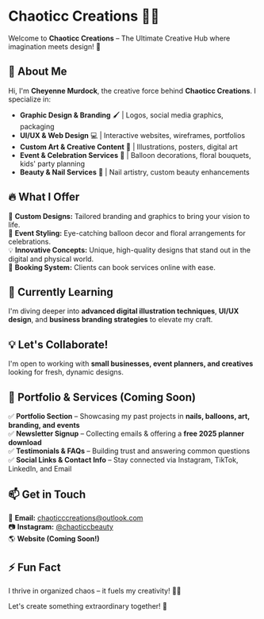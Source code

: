 # Chaoticc Creations 🎨✨

Welcome to **Chaoticc Creations** – The Ultimate Creative Hub where imagination meets design! 🚀

## 👋 About Me  
Hi, I'm **Cheyenne Murdock**, the creative force behind **Chaoticc Creations**. I specialize in:
- **Graphic Design & Branding** 🖌️ | Logos, social media graphics, packaging
- **UI/UX & Web Design** 💻 | Interactive websites, wireframes, portfolios
- **Custom Art & Creative Content** 🎨 | Illustrations, posters, digital art
- **Event & Celebration Services** 🎈 | Balloon decorations, floral bouquets, kids' party planning
- **Beauty & Nail Services** 💅 | Nail artistry, custom beauty enhancements

## 🔥 What I Offer  
🚀 **Custom Designs:** Tailored branding and graphics to bring your vision to life.  
🎈 **Event Styling:** Eye-catching balloon decor and floral arrangements for celebrations.  
💡 **Innovative Concepts:** Unique, high-quality designs that stand out in the digital and physical world.  
📅 **Booking System:** Clients can book services online with ease.

## 🌱 Currently Learning  
I'm diving deeper into **advanced digital illustration techniques**, **UI/UX design**, and **business branding strategies** to elevate my craft. 

## 💡 Let's Collaborate!  
I'm open to working with **small businesses, event planners, and creatives** looking for fresh, dynamic designs. 

## 📂 Portfolio & Services (Coming Soon)  
✅ **Portfolio Section** – Showcasing my past projects in **nails, balloons, art, branding, and events**  
✅ **Newsletter Signup** – Collecting emails & offering a **free 2025 planner download**  
✅ **Testimonials & FAQs** – Building trust and answering common questions  
✅ **Social Links & Contact Info** – Stay connected via Instagram, TikTok, LinkedIn, and Email  

## 📫 Get in Touch  
📩 **Email:** chaoticccreations@outlook.com  
📷 **Instagram:** [@chaoticcbeauty](https://www.instagram.com/chaoticcbeauty/)  
🌎 **Website (Coming Soon!)**  

## ⚡ Fun Fact  
I thrive in organized chaos – it fuels my creativity! 🎨🔥

Let's create something extraordinary together! 🚀

